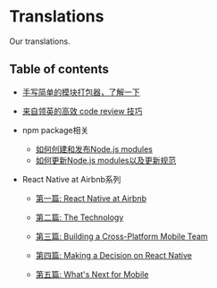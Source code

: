 # Translations
Our translations.

## Table of contents

* [手写简单的模块打包器，了解一下](docs/bundler/README.md)
* [来自领英的高效 code review 技巧](docs/code-review/README.md)
* npm package相关
    * [如何创建和发布Node.js modules](docs/npm-package/docs/package_publish)
    * [如何更新Node.js modules以及更新规范](docs/npm-package/docs/package_update)

* React Native at Airbnb系列
	 *	[第一篇: React Native at Airbnb](docs/React%20Native%20at%20Airbnb/blogs/React-Native-at-Airbnb.md)

	 * [第二篇: The Technology](docs/React%20Native%20at%20Airbnb/blogs/React-Native-at-Airbnb-The-Technology.md)

	 * [第三篇: Building a Cross-Platform Mobile Team](docs/React%20Native%20at%20Airbnb/blogs/React-Native-At-Airbnb-Building-A-Cross-Platform-Mobile-Team.md)

	 * [第四篇: Making a Decision on React Native](docs/React%20Native%20at%20Airbnb/blogs/React-Native-At-Airbnb-Sunsetting-React-Native.md)

	 * [第五篇: What's Next for Mobile](docs/React%20Native%20at%20Airbnb/blogs/Whats-Next-for-Mobile-at-Airbnb.md)
